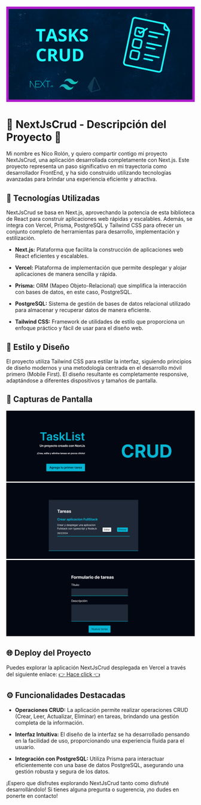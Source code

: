 ![Portada](/public/github-screen-portada.png)

# 🔷 NextJsCrud - Descripción del Proyecto 🔷

Mi nombre es Nico Rolón, y quiero compartir contigo mi proyecto NextJsCrud, una aplicación desarrollada completamente con Next.js. Este proyecto representa un paso significativo en mi trayectoria como desarrollador FrontEnd, y ha sido construido utilizando tecnologías avanzadas para brindar una experiencia eficiente y atractiva.

## 🚀 Tecnologías Utilizadas

NextJsCrud se basa en Next.js, aprovechando la potencia de esta biblioteca de React para construir aplicaciones web rápidas y escalables. Además, se integra con Vercel, Prisma, PostgreSQL y Tailwind CSS para ofrecer un conjunto completo de herramientas para desarrollo, implementación y estilización.

- **Next.js:** Plataforma que facilita la construcción de aplicaciones web React eficientes y escalables.

- **Vercel:** Plataforma de implementación que permite desplegar y alojar aplicaciones de manera sencilla y rápida.

- **Prisma:** ORM (Mapeo Objeto-Relacional) que simplifica la interacción con bases de datos, en este caso, PostgreSQL.

- **PostgreSQL:** Sistema de gestión de bases de datos relacional utilizado para almacenar y recuperar datos de manera eficiente.

- **Tailwind CSS:** Framework de utilidades de estilo que proporciona un enfoque práctico y fácil de usar para el diseño web.

## 🎨 Estilo y Diseño

El proyecto utiliza Tailwind CSS para estilar la interfaz, siguiendo principios de diseño modernos y una metodología centrada en el desarrollo móvil primero (Mobile First). El diseño resultante es completamente responsive, adaptándose a diferentes dispositivos y tamaños de pantalla.

## 📸 Capturas de Pantalla

![imagen 1](/public/github-screen-1.png)
![imagen 1](/public/github-screen-2.png)
![imagen 1](/public/github-screen-3.png)

## 🌐 Deploy del Proyecto

Puedes explorar la aplicación NextJsCrud desplegada en Vercel a través del siguiente enlace:
[👉 Hace click 👈](https://nextjs-crud-gs5uxzup5-nico9934.vercel.app/?vercelToolbarCode=CmE2a08TRciVzIj)


## ⚙️ Funcionalidades Destacadas

- **Operaciones CRUD:** La aplicación permite realizar operaciones CRUD (Crear, Leer, Actualizar, Eliminar) en tareas, brindando una gestión completa de la información.

- **Interfaz Intuitiva:** El diseño de la interfaz se ha desarrollado pensando en la facilidad de uso, proporcionando una experiencia fluida para el usuario.

- **Integración con PostgreSQL:** Utiliza Prisma para interactuar eficientemente con una base de datos PostgreSQL, asegurando una gestión robusta y segura de los datos.

¡Espero que disfrutes explorando NextJsCrud tanto como disfruté desarrollándolo! Si tienes alguna pregunta o sugerencia, ¡no dudes en ponerte en contacto!


